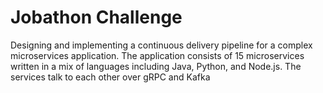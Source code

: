 # Jobathon Challenge
Designing and implementing a continuous delivery pipeline for a complex microservices application. The application consists of 15 microservices written in a mix of languages including Java, Python, and Node.js. The services talk to each other over gRPC and Kafka

